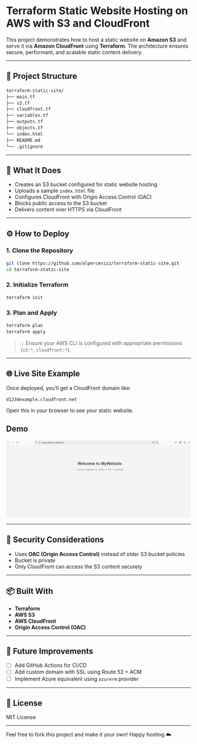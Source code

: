 # Terraform Static Website Hosting on AWS with S3 and CloudFront

This project demonstrates how to host a static website on **Amazon S3** and serve it via **Amazon CloudFront** using **Terraform**. The architecture ensures secure, performant, and scalable static content delivery.

---

## 📁 Project Structure

```bash
terraform-static-site/
├── main.tf
├── s3.tf
├── cloudfront.tf
├── variables.tf
├── outputs.tf
├── objects.tf
└── index.html
├── README.md
└── .gitignore
```

---

## 🚀 What It Does

- Creates an S3 bucket configured for static website hosting
- Uploads a sample `index.html` file
- Configures CloudFront with Origin Access Control (OAC)
- Blocks public access to the S3 bucket
- Delivers content over HTTPS via CloudFront

---

## ⚙️ How to Deploy

### 1. Clone the Repository
```bash
git clone https://github.com/alpercevizz/terraform-static-site.git
cd terraform-static-site
```

### 2. Initialize Terraform
```bash
terraform init
```

### 3. Plan and Apply
```bash
terraform plan
terraform apply
```

> 💡 Ensure your AWS CLI is configured with appropriate permissions (`s3:*`, `cloudfront:*`).

---

## 🌐 Live Site Example

Once deployed, you’ll get a CloudFront domain like:
```
d1234example.cloudfront.net
```
Open this in your browser to see your static website.

## Demo

![screenshot](/screenshot.png)

---

## 🔐 Security Considerations

- Uses **OAC (Origin Access Control)** instead of older S3 bucket policies
- Bucket is private
- Only CloudFront can access the S3 content securely

---

## 📦 Built With

- **Terraform**
- **AWS S3**
- **AWS CloudFront**
- **Origin Access Control (OAC)**

---

## 🧠 Future Improvements

- [ ] Add GitHub Actions for CI/CD
- [ ] Add custom domain with SSL using Route 53 + ACM
- [ ] Implement Azure equivalent using `azurerm` provider

---

## 📝 License

MIT License

---

Feel free to fork this project and make it your own! Happy hosting ☁️
